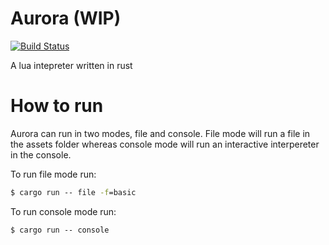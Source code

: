 # Aurora (WIP)
[![Build Status](https://travis-ci.com/DevOrc/aurora.svg?branch=master)](https://travis-ci.com/DevOrc/aurora)

A lua intepreter written in rust

# How to run
Aurora can run in two modes, file and console. File mode will run a file in the assets folder whereas console mode will run an interactive interpereter in the console. 

To run file mode run:
```cmd
$ cargo run -- file -f=basic
```

To run console mode run:
```
$ cargo run -- console
```
